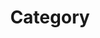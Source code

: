 ---
title: "Category"
layout: categories
permalink: /categories/
author_profile: true
sidebar:
    nav: "sidebar-category"
---